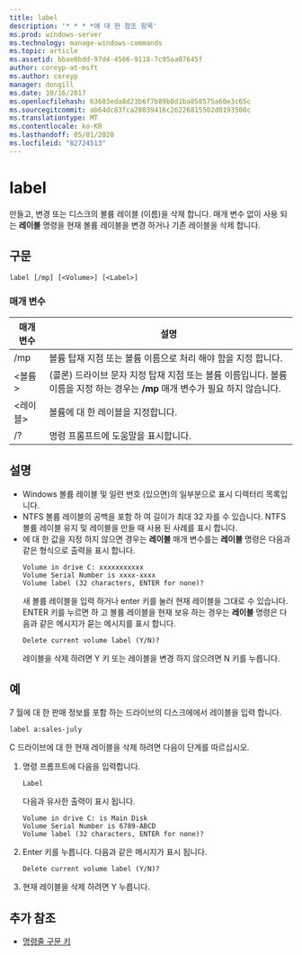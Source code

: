 ```yaml
---
title: label
description: '* * * *에 대 한 참조 항목'
ms.prod: windows-server
ms.technology: manage-windows-commands
ms.topic: article
ms.assetid: bbae8bdd-97d4-4566-9118-7c95aa07645f
author: coreyp-at-msft
ms.author: coreyp
manager: dongill
ms.date: 10/16/2017
ms.openlocfilehash: 63603eda8d23b6f7b89b8d1ba858575a60e3c65c
ms.sourcegitcommit: ab64dc83fca28039416c26226815502d0193500c
ms.translationtype: MT
ms.contentlocale: ko-KR
ms.lasthandoff: 05/01/2020
ms.locfileid: "82724513"
---
```

# <a name="label"></a>label



만들고, 변경 또는 디스크의 볼륨 레이블 (이름)을 삭제 합니다. 매개 변수 없이 사용 되는 **레이블** 명령을 현재 볼륨 레이블을 변경 하거나 기존 레이블을 삭제 합니다.



## <a name="syntax"></a>구문

```
label [/mp] [<Volume>] [<Label>]
```

### <a name="parameters"></a>매개 변수

|매개 변수|설명|
|---------|-----------|
|/mp|볼륨 탑재 지점 또는 볼륨 이름으로 처리 해야 함을 지정 합니다.|
|\<볼륨>|(콜론) 드라이브 문자 지정 탑재 지점 또는 볼륨 이름입니다. 볼륨 이름을 지정 하는 경우는 **/mp** 매개 변수가 필요 하지 않습니다.|
|\<레이블>|볼륨에 대 한 레이블을 지정합니다.|
|/?|명령 프롬프트에 도움말을 표시합니다.|

## <a name="remarks"></a>설명

- Windows 볼륨 레이블 및 일련 번호 (있으면)의 일부분으로 표시 디렉터리 목록입니다.
- NTFS 볼륨 레이블의 공백을 포함 하 여 길이가 최대 32 자를 수 있습니다. NTFS 볼륨 레이블 유지 및 레이블을 만들 때 사용 된 사례를 표시 합니다.
- 에 대 한 값을 지정 하지 않으면 경우는 **레이블** 매개 변수를는 **레이블** 명령은 다음과 같은 형식으로 출력을 표시 합니다.  
  ```
  Volume in drive C: xxxxxxxxxxx 
  Volume Serial Number is xxxx-xxxx 
  Volume label (32 characters, ENTER for none)?
  ```  
  새 볼륨 레이블을 입력 하거나 enter 키를 눌러 현재 레이블을 그대로 수 있습니다. ENTER 키를 누르면 하 고 볼륨 레이블을 현재 보유 하는 경우는 **레이블** 명령은 다음과 같은 메시지가 묻는 메시지를 표시 합니다.  
  ```
  Delete current volume label (Y/N)?
  ```  
  레이블을 삭제 하려면 Y 키 또는 레이블을 변경 하지 않으려면 N 키를 누릅니다.

## <a name="examples"></a>예

7 월에 대 한 판매 정보를 포함 하는 드라이브의 디스크에에서 레이블을 입력 합니다.
```
label a:sales-july
```
C 드라이브에 대 한 현재 레이블을 삭제 하려면 다음이 단계를 따르십시오.
1. 명령 프롬프트에 다음을 입력합니다.  
   ```
   Label
   ```  
   다음과 유사한 출력이 표시 됩니다.  
   ```
   Volume in drive C: is Main Disk
   Volume Serial Number is 6789-ABCD
   Volume label (32 characters, ENTER for none)?
   ```  
2. Enter 키를 누릅니다. 다음과 같은 메시지가 표시 됩니다.  
   ```
   Delete current volume label (Y/N)?
   ```  
3. 현재 레이블을 삭제 하려면 Y 누릅니다.

## <a name="additional-references"></a>추가 참조

- [명령줄 구문 키](command-line-syntax-key.md)